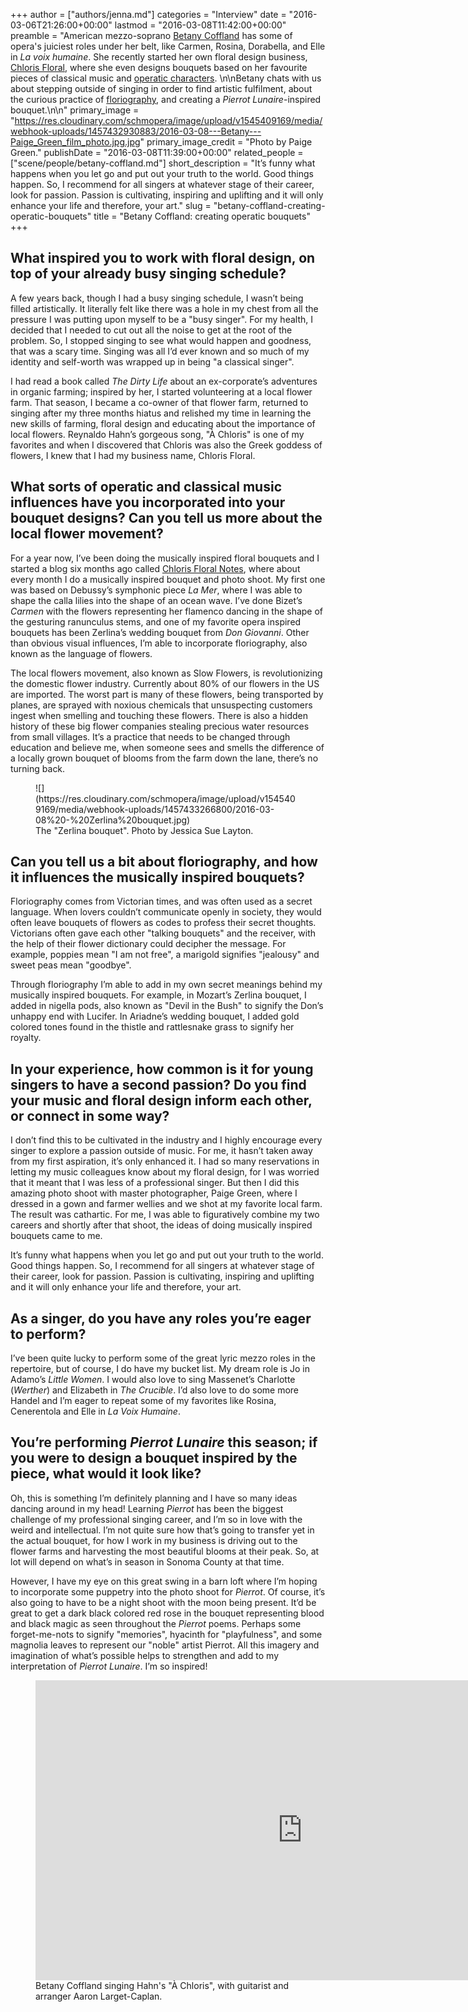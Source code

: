 +++
author = ["authors/jenna.md"]
categories = "Interview"
date = "2016-03-06T21:26:00+00:00"
lastmod = "2016-03-08T11:42:00+00:00"
preamble = "American mezzo-soprano [Betany Coffland](/scene/people/betany-coffland/) has some of opera's juiciest roles under her belt, like Carmen, Rosina, Dorabella, and Elle in *La voix humaine*. She recently started her own floral design business, [Chloris Floral](http://www.chlorisfloral.com/#home), where she even designs bouquets based on her favourite pieces of classical music and [operatic characters](http://blog.chlorisfloral.com/index.php/2015/09/19/mozarts-zerlina-says-i-do/). \n\nBetany chats with us about stepping outside of singing in order to find artistic fulfilment, about the curious practice of [floriography](https://en.wikipedia.org/wiki/Language_of_flowers), and creating a *Pierrot Lunaire*-inspired bouquet.\n\n"
primary_image = "https://res.cloudinary.com/schmopera/image/upload/v1545409169/media/webhook-uploads/1457432930883/2016-03-08---Betany---Paige_Green_film_photo.jpg.jpg"
primary_image_credit = "Photo by Paige Green."
publishDate = "2016-03-08T11:39:00+00:00"
related_people = ["scene/people/betany-coffland.md"]
short_description = "It’s funny what happens when you let go and put out your truth to the world. Good things happen. So, I recommend for all singers at whatever stage of their career, look for passion. Passion is cultivating, inspiring and uplifting and it will only enhance your life and therefore, your art."
slug = "betany-coffland-creating-operatic-bouquets"
title = "Betany Coffland: creating operatic bouquets"
+++

## What inspired you to work with floral design, on top of your already busy singing schedule?

A few years back, though I had a busy singing schedule, I wasn’t being filled artistically. It literally felt like there was a hole in my chest from all the pressure I was putting upon myself to be a "busy singer". For my health, I decided that I needed to cut out all the noise to get at the root of the problem. So, I stopped singing to see what would happen and goodness, that was a scary time. Singing was all I’d ever known and so much of my identity and self-worth was wrapped up in being "a classical singer".

I had read a book called *The Dirty Life* about an ex-corporate’s adventures in organic farming; inspired by her, I started volunteering at a local flower farm. That season, I became a co-owner of that flower farm, returned to singing after my three months hiatus and relished my time in learning the new skills of farming, floral design and educating about the importance of local flowers. Reynaldo Hahn’s gorgeous song, "À Chloris" is one of my favorites and when I discovered that Chloris was also the Greek goddess of flowers, I knew that I had my business name, Chloris Floral.

## What sorts of operatic and classical music influences have you incorporated into your bouquet designs? Can you tell us more about the local flower movement?

For a year now, I’ve been doing the musically inspired floral bouquets and I started a blog six months ago called [Chloris Floral Notes](http://blog.chlorisfloral.com/), where about every month I do a musically inspired bouquet and photo shoot. My first one was based on Debussy’s symphonic piece *La Mer*, where I was able to shape the calla lilies into the shape of an ocean wave. I’ve done Bizet’s *Carmen* with the flowers representing her flamenco dancing in the shape of the gesturing ranunculus stems, and one of my favorite opera inspired bouquets has been Zerlina’s wedding bouquet from *Don Giovanni*. Other than obvious visual influences, I’m able to incorporate floriography, also known as the language of flowers.

The local flowers movement, also known as Slow Flowers, is revolutionizing the domestic flower industry. Currently about 80% of our flowers in the US are imported. The worst part is many of these flowers, being transported by planes, are sprayed with noxious chemicals that unsuspecting customers ingest when smelling and touching these flowers. There is also a hidden history of these big flower companies stealing precious water resources from small villages. It’s a practice that needs to be changed through education and believe me, when someone sees and smells the difference of a locally grown bouquet of blooms from the farm down the lane, there’s no turning back.

<figure data-type="image">
![](https://res.cloudinary.com/schmopera/image/upload/v1545409169/media/webhook-uploads/1457433266800/2016-03-08%20-%20Zerlina%20bouquet.jpg)
<figcaption>The "Zerlina bouquet". Photo by Jessica Sue Layton.</figcaption>
</figure>

## Can you tell us a bit about floriography, and how it influences the musically inspired bouquets?

Floriography comes from Victorian times, and was often used as a secret language. When lovers couldn’t communicate openly in society, they would often leave bouquets of flowers as codes to profess their secret thoughts. Victorians often gave each other "talking bouquets" and the receiver, with the help of their flower dictionary could decipher the message. For example, poppies mean "I am not free", a marigold signifies "jealousy" and sweet peas mean "goodbye".

Through floriography I’m able to add in my own secret meanings behind my musically inspired bouquets. For example, in Mozart’s Zerlina bouquet, I added in nigella pods, also known as "Devil in the Bush" to signify the Don’s unhappy end with Lucifer. In Ariadne’s wedding bouquet, I added gold colored tones found in the thistle and rattlesnake grass to signify her royalty.

## In your experience, how common is it for young singers to have a second passion? Do you find your music and floral design inform each other, or connect in some way?

I don’t find this to be cultivated in the industry and I highly encourage every singer to explore a passion outside of music. For me, it hasn’t taken away from my first aspiration, it’s only enhanced it. I had so many reservations in letting my music colleagues know about my floral design, for I was worried that it meant that I was less of a professional singer. But then I did this amazing photo shoot with master photographer, Paige Green, where I dressed in a gown and farmer wellies and we shot at my favorite local farm. The result was cathartic. For me, I was able to figuratively combine my two careers and shortly after that shoot, the ideas of doing musically inspired bouquets came to me. 

It’s funny what happens when you let go and put out your truth to the world. Good things happen. So, I recommend for all singers at whatever stage of their career, look for passion. Passion is cultivating, inspiring and uplifting and it will only enhance your life and therefore, your art.

## As a singer, do you have any roles you’re eager to perform?

I’ve been quite lucky to perform some of the great lyric mezzo roles in the repertoire, but of course, I do have my bucket list. My dream role is Jo in Adamo’s *Little Women*. I would also love to sing Massenet’s Charlotte (*Werther*) and Elizabeth in *The Crucible*. I’d also love to do some more Handel and I’m eager to repeat some of my favorites like Rosina, Cenerentola and Elle in *La Voix Humaine*.

## You’re performing *Pierrot Lunaire* this season; if you were to design a bouquet inspired by the piece, what would it look like?

Oh, this is something I’m definitely planning and I have so many ideas dancing around in my head! Learning *Pierrot* has been the biggest challenge of my professional singing career, and I’m so in love with the weird and intellectual. I’m not quite sure how that’s going to transfer yet in the actual bouquet, for how I work in my business is driving out to the flower farms and harvesting the most beautiful blooms at their peak. So, at lot will depend on what’s in season in Sonoma County at that time. 

However, I have my eye on this great swing in a barn loft where I’m hoping to incorporate some puppetry into the photo shoot for *Pierrot*. Of course, it’s also going to have to be a night shoot with the moon being present. It’d be great to get a dark black colored red rose in the bouquet representing blood and black magic as seen throughout the *Pierrot* poems. Perhaps some forget-me-nots to signify "memories", hyacinth for "playfulness", and some magnolia leaves to represent our "noble" artist Pierrot. All this imagery and imagination of what’s possible helps to strengthen and add to my interpretation of *Pierrot Lunaire*. I’m so inspired!

<figure data-type="video">
<iframe width="854" height="480" src="https://www.youtube.com/embed/xw8IN97J1zo" frameborder="0" allowfullscreen></iframe>
<figcaption>Betany Coffland singing Hahn's "À Chloris", with guitarist and arranger Aaron Larget-Caplan.</figcaption></figure>
